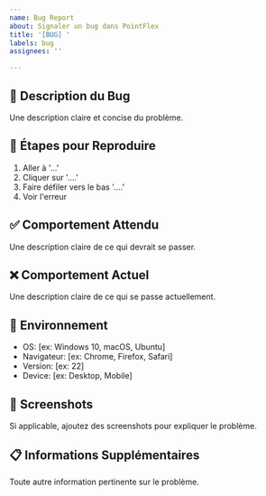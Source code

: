 ```yaml
---
name: Bug Report
about: Signaler un bug dans PointFlex
title: '[BUG] '
labels: bug
assignees: ''

---
```


## 🐛 Description du Bug
Une description claire et concise du problème.

## 🔄 Étapes pour Reproduire
1. Aller à '...'
2. Cliquer sur '....'
3. Faire défiler vers le bas '....'
4. Voir l'erreur

## ✅ Comportement Attendu
Une description claire de ce qui devrait se passer.

## ❌ Comportement Actuel
Une description claire de ce qui se passe actuellement.

## 📱 Environnement
- OS: [ex: Windows 10, macOS, Ubuntu]
- Navigateur: [ex: Chrome, Firefox, Safari]
- Version: [ex: 22]
- Device: [ex: Desktop, Mobile]

## 📸 Screenshots
Si applicable, ajoutez des screenshots pour expliquer le problème.

## 📋 Informations Supplémentaires
Toute autre information pertinente sur le problème.
